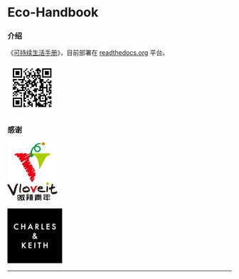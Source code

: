 # Eco-Handbook

### 介绍

《[可持续生活手册](https://docs.zerotogether.net)》，目前部署在 [readthedocs.org](https://readthedocs.org) 平台。

![](source/_static/images/qrcode_long.png)



### 感谢

![](source/_static/images/vloveit_logo.png)

![](source/_static/images/ck_logo_123x123.png)





---


